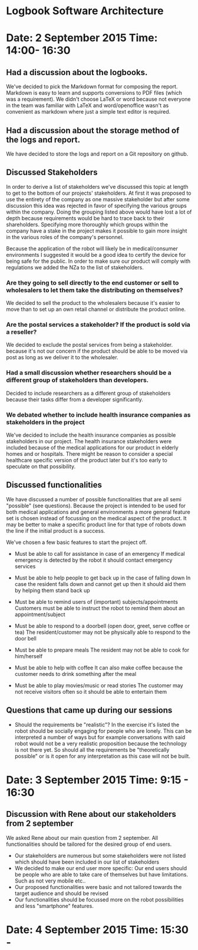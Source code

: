 # Logbook Software Architecture

# Date: 2 September 2015 Time: 14:00- 16:30

## Had a discussion about the logbooks.

We've decided to pick the Markdown format for composing the report. Markdown is easy to learn and supports conversions to PDF files (which was a requirement). 
We didn't choose LaTeX or word because not everyone in the team was familiar with LaTeX and word/openoffice wasn't as convenient as markdown where just a simple text editor is required.


## Had a discussion about the storage method of the logs and report.

We have decided to store the logs and report on a Git repository on github.


## Discussed Stakeholders

In order to derive a list of stakeholders we've discussed this topic at length to get to the bottom of our projects' stakeholders. At first it was proposed to use the entirety of the company as one massive stakeholder but after some discussion this idea was rejected in favor of specifying the various groups within the company.
Doing the grouping listed above would have lost a lot of depth because requirements would be hard to trace back to their shareholders. Specifying more thoroughly which groups within the company have a stake in the project makes it possible to gain more insight in the various roles of the company's personnel. 

Because the application of the robot will likely be in medical/consumer environments I suggested it would be a good idea to certify the device for being safe for the public. In order to make sure our product will comply with regulations we added the NZa to the list of stakeholders.

### Are they going to sell directly to the end customer or sell to wholesalers to let them take the distributing on themselves?

We decided to sell the product to the wholesalers because it's easier to move than to set up an own retail channel or distribute the product online. 

### Are the postal services a stakeholder? If the product is sold via a reseller?

We decided to exclude the postal services from being a stakeholder. because it's not our concern if the product should be able to be moved via post as long as we deliver it to the wholesaler. 

### Had a small discussion whether researchers should be a different group of stakeholders than developers.	

Decided to include researchers as a different group of stakeholders because their tasks differ from a developer significantly. 

### We debated whether to include health insurance companies as stakeholders in the project

We've decided to include the health insurance companies as possible stakeholders in our project. The health insurance stakeholders were included because of the medical applications for our product in elderly homes and or hospitals. There might be reason to consider a special healthcare specific version of the product later but it's too early to speculate on that possibility. 


## Discussed functionalities 

We have discussed a number of possible functionalities that are all semi "possible" (see questions). Because the project is intended to be used for both medical applications and general environments a more general feature set is chosen instead of focussing on the medical aspect of the product. It may be better to make a specific product line for that type of robots down the line if the initial product is a success. 

We've chosen a few basic features to start the project off. 

* Must be able to call for assistance in case of an emergency If medical emergency is detected by the robot it should contact emergency services

* Must be able to help people to get back up in the case of falling down In case the resident falls down and cannot get up then it should aid them by helping them stand back up

* Must be able to remind users of (important) subjects/appointments
Customers must be able to instruct the robot to remind them about an appointment/subject

* Must be able to respond to a doorbell (open door, greet, serve coffee or tea) The resident/customer may not be physically able to respond to the door bell

* Must be able to prepare meals The resident may not be able to cook for him/herself

* Must be able to help with coffee It can also make coffee because the customer needs to drink something after the meal

* Must be able to play movies/music or read stories The customer may not receive visitors often so it should be able to entertain them

## Questions that came up during our sessions

* Should the requirements be "realistic"? In the exercise it's listed the robot should be socially engaging for people who are lonely. This can be interpreted a number of ways but for example conversations with said robot would not be a very realistic proposition because the technology is not there yet. So should all the requirements be "theoretically possible" or is it open for any interpretation as this case will not be built. 

# Date: 3 September 2015 Time: 9:15 - 16:30


## Discussion with Rene about our stakeholders from 2 september

We asked Rene about our main question from 2 september. All functionalities should be tailored for the desired group of end users. 

- Our stakeholders are numerous but some stakeholders were not listed which should have been included in our list of stakeholders
- We decided to make our end user more specific: Our end users should be people who are able to take care of themselves but have limitations. Such as not very mobile etc..
- Our proposed functionalities were basic and not tailored towards the target audience and should be revised 
- Our functionalities should be focussed more on the robot possibilities and less "smartphone" features. 



# Date: 4 September 2015 Time: 15:30 -

